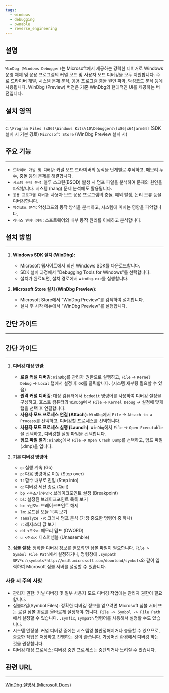 ```yaml
---
tags:
  - windows
  - debugging
  - pwnable
  - reverse_engineering
---
```

## 설명
---
`WinDbg (Windows Debugger)`는 Microsoft에서 제공하는 강력한 디버거로 Windows 운영 체제 및 응용 프로그램의 커널 모드 및 사용자 모드 디버깅을 모두 지원합니다. 주로 드라이버 개발, 시스템 문제 분석, 응용 프로그램 충돌 원인 파악, 악성코드 분석 등에 사용됩니다. WinDbg (Preview) 버전은 기존 WinDbg의 현대적인 UI를 제공하는 버전입니다.

## 설치 영역
---
`C:\Program Files (x86)\Windows Kits\10\Debuggers\[x86|x64|arm64]` (SDK 설치 시 기본 경로) `Microsoft Store` (WinDbg Preview 설치 시)

## 주요 기능
---
- `드라이버 개발 및 디버깅`: 커널 모드 드라이버의 동작을 단계별로 추적하고, 메모리 누수, 충돌 등의 문제를 해결합니다.
- `시스템 문제 분석`: 블루 스크린(BSOD) 발생 시 덤프 파일을 분석하여 문제의 원인을 파악합니다. 시스템 (hang) 문제 분석에도 활용됩니다.
- `응용 프로그램 디버깅`: 사용자 모드 응용 프로그램의 충돌, 예외 발생, 논리 오류 등을 디버깅합니다.
- `악성코드 분석`: 악성코드의 동작 방식을 분석하고, 시스템에 미치는 영향을 파악합니다.
- `리버스 엔지니어링`: 소프트웨어의 내부 동작 원리를 이해하고 분석합니다.

## 설치 방법
---
1. **Windows SDK 설치 (WinDbg):**
    - Microsoft 웹사이트에서 최신 Windows SDK를 다운로드합니다.
    - SDK 설치 과정에서 "Debugging Tools for Windows"를 선택합니다.
    - 설치가 완료되면, 설치 경로에서 `windbg.exe`를 실행합니다.

2. **Microsoft Store 설치 (WinDbg Preview):**
    - Microsoft Store에서 "WinDbg Preview"를 검색하여 설치합니다.
    - 설치 후 시작 메뉴에서 "WinDbg Preview"를 실행합니다.

## 간단 가이드
---
## 간단 가이드
---
1.  **디버깅 대상 연결**:
    *   **로컬 커널 디버깅**: `WinDbg`를 관리자 권한으로 실행하고, `File` -> `Kernel Debug` -> `Local` 탭에서 설정 후 `OK`를 클릭합니다. (시스템 재부팅 필요할 수 있음)
    *   **원격 커널 디버깅**: 대상 컴퓨터에서 `bcdedit` 명령어를 사용하여 디버깅 설정을 구성하고, 호스트 컴퓨터의 `WinDbg`에서 `File` -> `Kernel Debug` -> 설정에 맞게 탭을 선택 후 연결합니다.
    *   **사용자 모드 프로세스 연결 (Attach)**: `WinDbg`에서 `File` -> `Attach to a Process`를 선택하고, 디버깅할 프로세스를 선택합니다.
    *   **사용자 모드 프로세스 실행 (Launch)**: `WinDbg`에서 `File` -> `Open Executable`을 선택하고, 디버깅할 실행 파일을 선택합니다.
    *   **덤프 파일 열기**: `WinDbg`에서 `File` -> `Open Crash Dump`를 선택하고, 덤프 파일 (.dmp)을 엽니다.

2.  **기본 디버깅 명령어**:
    *   `g`: 실행 계속 (Go)
    *   `p`: 다음 명령어로 이동 (Step over)
    *   `t`: 함수 내부로 진입 (Step into)
    *   `q`: 디버깅 세션 종료 (Quit)
    *   `bp <주소/함수명>`: 브레이크포인트 설정 (Breakpoint)
    *   `bl`: 설정된 브레이크포인트 목록 보기
    *   `bc <번호>`: 브레이크포인트 해제
    *   `lm`: 로드된 모듈 목록 보기
    *   `!analyze -v`: 크래시 덤프 분석 (가장 중요한 명령어 중 하나)
    *   `r`: 레지스터 값 보기
    *   `dd <주소>`: 메모리 덤프 (DWORD)
    *   `u <주소>`: 디스어셈블 (Unassemble)

3.  **심볼 설정**: 정확한 디버깅 정보를 얻으려면 심볼 파일이 필요합니다. `File > Symbol File Path`에서 설정하거나, 명령창에 `.sympath SRV*c:\symbols*http://msdl.microsoft.com/download/symbols`와 같이 입력하여 Microsoft 심볼 서버를 설정할 수 있습니다.

### 사용 시 주의 사항
- 관리자 권한: 커널 디버깅 및 일부 사용자 모드 디버깅 작업에는 관리자 권한이 필요합니다.
- 심볼파일(Symbol Files): 정확한 디버깅 정보를 얻으려면 Microsoft 심볼 서버 또는 로컬 심볼 경로를 올바르게 설정해야 합니다. `File -> Symbol -> File Path`에서 설정할 수 있습니다. `.symfix`, `sympath` 명령어를 사용해서 설정할 수도 있습니다.
- 시스템 안정성: 커널 디버깅 중에는 시스템잉 불안정해지거나 충돌할 수 있으므로, 중요한 작업은 저장하고 진행하는 것이 좋습니다. 가상머신 환경에서 디버깅 하는 것을 권장합니다.
- 디버깅 대상 프로세스: 디버깅 중인 프로세스는 중단되거나 느려질 수 있습니다.
## 관련 URL
---
[WinDbg 설명서 (Microsoft Docs)](https://docs.microsoft.com/en-us/windows-hardware/drivers/debugger/)

